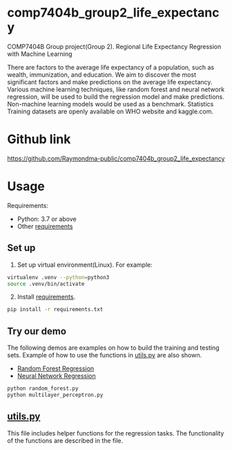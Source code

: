 # comp7404b_group2_life_expectancy
COMP7404B Group project(Group 2). Regional Life Expectancy Regression with Machine Learning

There are factors to the average life expectancy of a population, such as wealth, immunization, and education. We aim to discover the most significant factors and make predictions on the average life expectancy. Various machine learning techniques, like random forest and neural network regression, will be used to build the regression model and make predictions. Non-machine learning models would be used as a benchmark. Statistics Training datasets are openly available on WHO website and kaggle.com.

# Github link
https://github.com/Raymondma-public/comp7404b_group2_life_expectancy

# Usage
Requirements:
-   Python: 3.7 or above
-   Other [requirements](requirements.txt)

## Set up
1.  Set up virtual environment(Linux). For example:
```bash
virtualenv .venv --python=python3
source .venv/bin/activate
```

2.  Install [requirements](requirements.txt).
```bash
pip install -r requirements.txt
```

## Try our demo

The following demos are examples on how to build the training and testing sets. Example of how to use the functions in [utils.py](utils.py) are also shown.

-   [Random Forest Regression](random_forest.py)
-   [Neural Network Regression](multilayer_perceptron.py)

```bash
python random_forest.py
python multilayer_perceptron.py
```

## [utils.py](utils.py)

This file includes helper functions for the regression tasks. The functionality of the functions are described in the file.
